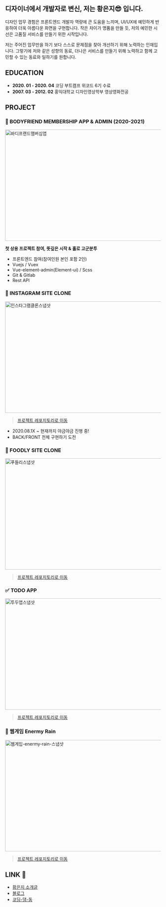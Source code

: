 
## 디자이너에서 개발자로 변신, 저는 황은지😎 입니다.
 디자인 업무 경험은 프론트엔드 개발자 역량에 큰 도움을 느끼며, UI/UX에 예민하게 반응하여 더욱 아름다운 화면을 구현합니다.
 작은 차이가 명품을 만들 듯, 저의 예민한 시선은 고품질 서비스를 만들기 위한 시작입니다.
 
 저는 주어진 업무만을 하기 보다 스스로 문제점을 찾아 개선하기 위해 노력하는 인재입니다. 그렇기에 저와 같은 성향의 동료, 더나은 서비스를 만들기 위해 노력하고 함께 고민할 수 있는 동료와 일하기를 원합니다.


## EDUCATION
- **2020. 01 - 2020. 04** 코딩 부트캠프 위코드 6기 수료
- **2007. 03 - 2012. 02** 홍익대학교 디자인영상학부 영상영화전공

## PROJECT
### 💺 BODYFRIEND MEMBERSHIP APP & ADMIN (2020-2021)
<img src=https://i.ibb.co/vYvZrK7/Group-18.png width='640' height='360' alt='바디프랜드맴버십앱' />

**첫 상용 프로젝트 참여, 뜻깊은 시작 & 홀로 고군분투**
- 프론트엔드 참여(참여인원 본인 포함 2인)
- Vuejs / Vuex
- Vue-element-admin(Element-ui) / Scss 
- Git & Gitlab
- Rest API



### 🍄 INSTAGRAM SITE CLONE
[<img src=https://i.ibb.co/pPwZRZ9/instagram-snap.jpg width='640' height='360' alt='인스타그램클론스냅샷'/>](https://github.com/zu-hwang/egg-sns)

>[프로젝트 레포지토리로 이동](https://github.com/zu-hwang/egg-sns)

- 2020.08.1X ~ 현재까지 야금야금 진행 중!
- BACK/FRONT 전체 구현하기 도전

### 🍎 FOODLY SITE CLONE
[<img src=https://i.ibb.co/pZtFn7L/fooldy-snap.png width='640' height='360' alt='푸들리스냅샷'/>](https://www.youtube.com/watch?v=WgV93p_1jgE)
>[프로젝트 레포지토리로 이동](https://github.com/zu-hwang/foodly-frontend)

### ✅ TODO APP
[<img src=https://i.ibb.co/Lpy1fR1/todoapp-snap.jpg width='640' height='360' alt='투두앱스냅샷'/>](https://www.youtube.com/watch?v=d5b1e-SiqRo)
>[프로젝트 레포지토리로 이동](https://github.com/zu-hwang/react-redux-todoapp)

### 👾 웹게임 Enermy Rain
[<img src=https://i.ibb.co/R4TVcCG/enemyrain-snap.jpg width='640' height='360' alt='웹게입-enermy-rain-스냅샷'/>](https://www.youtube.com/watch?v=Bz_APoPIplI)
>[프로젝트 레포지토리로 이동](https://github.com/zu-hwang/enermyrain)

## LINK 🔗 
- [황은지 소개글](http://bitly.kr/hwangeunji)
- [블로그](https://velog.io/@hwang-eunji)
- [코딩-댕-동](http://bitly.kr/codingdangdong)

